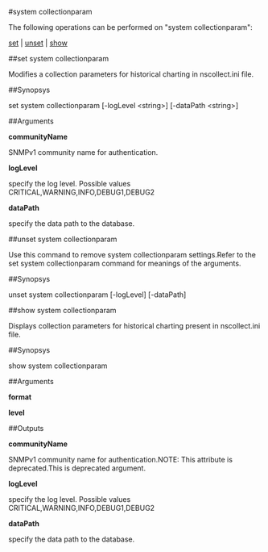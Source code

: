 #system collectionparam

The following operations can be performed on "system collectionparam":


[set](#set-system-collectionparam) | [unset](#unset-system-collectionparam) | [show](#show-system-collectionparam)

##set system collectionparam

Modifies a collection parameters for historical charting in nscollect.ini file.


##Synopsys

set system collectionparam [-logLevel &lt;string>] [-dataPath &lt;string>]


##Arguments

<b>communityName</b>
SNMPv1 community name for authentication.

<b>logLevel</b>
specify the log level. Possible values CRITICAL,WARNING,INFO,DEBUG1,DEBUG2

<b>dataPath</b>
specify the data path to the database.



##unset system collectionparam

Use this command to remove system collectionparam settings.Refer to the set system collectionparam command for meanings of the arguments.


##Synopsys

unset system collectionparam [-logLevel] [-dataPath]


##show system collectionparam

Displays collection parameters for historical charting present in nscollect.ini file.


##Synopsys

show system collectionparam


##Arguments

<b>format</b>

<b>level</b>



##Outputs

<b>communityName</b>
SNMPv1 community name for authentication.NOTE: This attribute is deprecated.This is deprecated argument.

<b>logLevel</b>
specify the log level. Possible values CRITICAL,WARNING,INFO,DEBUG1,DEBUG2

<b>dataPath</b>
specify the data path to the database.



